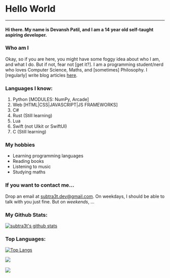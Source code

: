 # Hello World
<hr>

#### Hi there. My name is Devansh Patil, and I am a 14 year old self-taught aspiring developer.
 
 
### Who am I

Okay, so if you are here, you might have some foggy idea about who I am, and what I do. But if not, fear not [get it?]. I am a programming student/nerd who loves Computer Science, Maths, and [sometimes] Philosophy. I [regularly] write blog articles [here](https://subtra3t.github.io/blog/).

### Languages I know:
1. Python [MODULES: NumPy, Arcade]
2. Web [HTML|CSS|JAVASCRIPT|JS FRAMEWORKS]
3. C#
4. Rust (Still learning)
5. Lua
6. Swift (not UIkit or SwiftUI)
7. C (Still learning)

### My hobbies

* Learning programming languages
* Reading books
* Listening to music
* Studying maths

### If you want to contact me...

Drop an email at [subtra3t.dev@gmail.com](mailto:subtra3t.dev@gmail.com). On weekdays, I should be able to talk with you just fine. But on *weekends*, ...

### My Github Stats:

[![subtra3t's github stats](https://github-readme-stats.vercel.app/api?username=subtra3t&show_icons=true&icon_color=aaddff&theme=algolia&bg_color=45,000000,1e047d&custom_title=subtra3t's%20GitHub%20Stats&text_color=0099ff)](https://github.com/subtra3t)


### Top Languages:

[![Top Langs](https://github-readme-stats.vercel.app/api/top-langs/?username=subtra3t&exclude_repo=Scratch-Archive,github-slideshow)]()


![](https://hit.yhype.me/github/profile?user_id=70676380)
<br>
<br>
![](https://komarev.com/ghpvc/?username=subtra3t&color=blueviolet&style=plastic&label=PROFILE+VIEWS)
